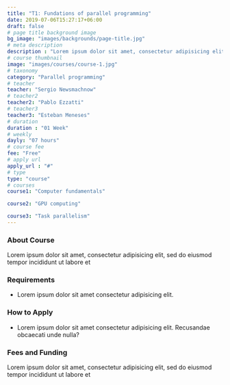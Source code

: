 ```yaml
---
title: "T1: Fundations of parallel programming"
date: 2019-07-06T15:27:17+06:00
draft: false
# page title background image
bg_image: "images/backgrounds/page-title.jpg"
# meta description
description : "Lorem ipsum dolor sit amet, consectetur adipisicing elit, sed do eiusmod tempor incididunt ut labore. dolore magna aliqua. Ut enim ad minim veniam, quis nostrud."
# course thumbnail
image: "images/courses/course-1.jpg"
# taxonomy
category: "Parallel programming"
# teacher
teacher: "Sergio Newsmachnow"
# teacher2
teacher2: "Pablo Ezzatti"
# teacher3
teacher3: "Esteban Meneses"
# duration
duration : "01 Week"
# weekly
dayly: "07 hours"
# course fee
fee: "Free"
# apply url
apply_url : "#"
# type
type: "course"
# courses
course1: "Computer fundamentals"

course2: "GPU computing"

course3: "Task parallelism"
---
```



### About Course

Lorem ipsum dolor sit amet, consectetur adipisicing elit, sed do eiusmod tempor incididunt ut labore et


### Requirements



* Lorem ipsum dolor sit amet consectetur adipisicing elit.



### How to Apply

* Lorem ipsum dolor sit amet consectetur adipisicing elit. Recusandae obcaecati unde nulla?



### Fees and Funding

Lorem ipsum dolor sit amet, consectetur adipisicing elit, sed do eiusmod tempor incididunt ut labore et

